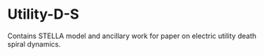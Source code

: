 # Utility-D-S

Contains STELLA model and ancillary work for paper on electric utility death spiral dynamics.
